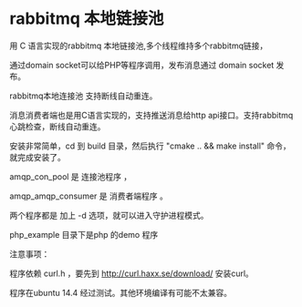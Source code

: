 # rabbitmq 本地链接池 #

用 C 语言实现的rabbitmq 本地链接池,多个线程维持多个rabbitmq链接，

通过domain socket可以给PHP等程序调用，发布消息通过 domain socket 发布。

rabbitmq本地连接池 支持断线自动重连。

消息消费者端也是用C语言实现的，支持推送消息给http api接口。支持rabbitmq心跳检查，断线自动重连。

安装非常简单，cd 到 build 目录，然后执行 "cmake .. && make install" 命令，就完成安装了。

amqp_con_pool 是 连接池程序 ，

amqp_amqp_consumer 是 消费者端程序 。

两个程序都是 加上 -d 选项，就可以进入守护进程模式。

php_example 目录下是php 的demo 程序

注意事项：

程序依赖 curl.h ，要先到 http://curl.haxx.se/download/ 安装curl。

程序在ubuntu 14.4 经过测试。其他环境编译有可能不太兼容。
